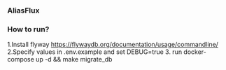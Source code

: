 ### AliasFlux


### How to run?
1.Install flyway https://flywaydb.org/documentation/usage/commandline/
2.Specify values in .env.example and set DEBUG=true
3. run docker-compose up -d && make migrate_db